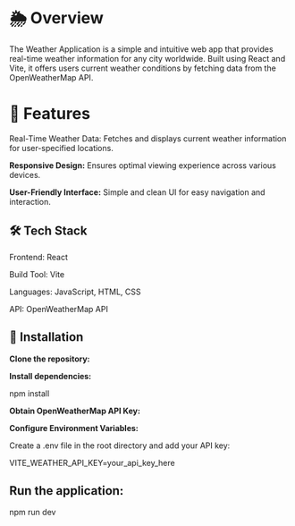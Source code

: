 # 🌦️ Overview
The Weather Application is a simple and intuitive web app that provides real-time weather information for any city worldwide. Built using React and Vite, it offers users current weather conditions by fetching data from the OpenWeatherMap API.

# 🚀 Features
Real-Time Weather Data: Fetches and displays current weather information for user-specified locations.

**Responsive Design:** Ensures optimal viewing experience across various devices.

**User-Friendly Interface:** Simple and clean UI for easy navigation and interaction.

## 🛠️ Tech Stack
Frontend: React

Build Tool: Vite

Languages: JavaScript, HTML, CSS

API: OpenWeatherMap API

## 🔧 Installation
**Clone the repository:**

**Install dependencies:**

npm install

**Obtain OpenWeatherMap API Key:**

**Configure Environment Variables:**

Create a .env file in the root directory and add your API key:

VITE_WEATHER_API_KEY=your_api_key_here

## Run the application:

npm run dev
